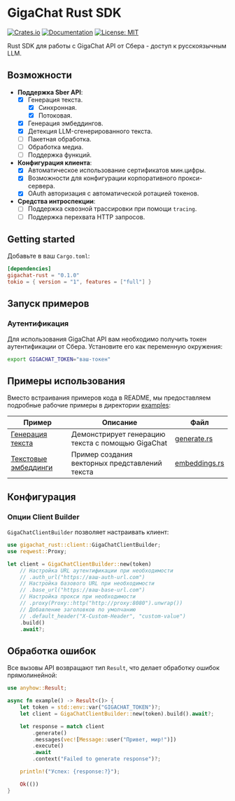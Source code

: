 # GigaChat Rust SDK

[![Crates.io](https://img.shields.io/crates/v/gigachat-rust)](https://crates.io/crates/gigachat-rust)
[![Documentation](https://docs.rs/gigachat-rust/badge.svg)](https://docs.rs/gigachat-rust)
[![License: MIT](https://img.shields.io/badge/License-MIT-yellow.svg)](https://opensource.org/licenses/MIT)

Rust SDK для работы с GigaChat API от Сбера - доступ к русскоязычным LLM.

## Возможности

- **Поддержка Sber API**:
  - [x] Генерация текста.
    - [x] Синхронная.
    - [x] Потоковая.
  - [x] Генерация эмбеддингов.
  - [x] Детекция LLM-сгенерированного текста.
  - [ ] Пакетная обработка.
  - [ ] Обработка медиа.
  - [ ] Поддержка функций.
- **Конфигурация клиента**:
  - [x] Автоматическое использование сертификатов мин.цифры.
  - [x] Возможности для конфигурации корпоративного прокси-сервера.
  - [x] OAuth авторизация с автоматической ротацией токенов.
- **Средства интроспекции**:
  - [ ] Поддержка сквозной трассировки при помощи `tracing`.
  - [ ] Поддержка перехвата HTTP запросов.

## Getting started

Добавьте в ваш `Cargo.toml`:

```toml
[dependencies]
gigachat-rust = "0.1.0"
tokio = { version = "1", features = ["full"] }
```

## Запуск примеров

### Аутентификация

Для использования GigaChat API вам необходимо получить токен аутентификации от Сбера. Установите его как переменную окружения:

```bash
export GIGACHAT_TOKEN="ваш-токен"
```

## Примеры использования

Вместо встраивания примеров кода в README, мы предоставляем подробные рабочие примеры в директории [examples](./examples/):

| Пример | Описание | Файл |
|--------|----------|------|
| [Генерация текста](./examples/generate.rs) | Демонстрирует генерацию текста с помощью GigaChat | [generate.rs](./examples/generate.rs) |
| [Текстовые эмбеддинги](./examples/embeddings.rs) | Пример создания векторных представлений текста | [embeddings.rs](./examples/embeddings.rs) |

## Конфигурация

### Опции Client Builder

`GigaChatClientBuilder` позволяет настраивать клиент:

```rust
use gigachat_rust::client::GigaChatClientBuilder;
use reqwest::Proxy;

let client = GigaChatClientBuilder::new(token)
    // Настройка URL аутентификации при необходимости
    // .auth_url("https://ваш-auth-url.com")
    // Настройка базового URL при необходимости
    // .base_url("https://ваш-base-url.com")
    // Настройка прокси при необходимости
    // .proxy(Proxy::http("http://proxy:8080").unwrap())
    // Добавление заголовков по умолчанию
    // .default_header("X-Custom-Header", "custom-value")
    .build()
    .await?;
```

## Обработка ошибок

Все вызовы API возвращают тип `Result`, что делает обработку ошибок прямолинейной:

```rust
use anyhow::Result;

async fn example() -> Result<()> {
    let token = std::env::var("GIGACHAT_TOKEN")?;
    let client = GigaChatClientBuilder::new(token).build().await?;

    let response = match client
        .generate()
        .messages(vec![Message::user("Привет, мир!")])
        .execute()
        .await
        .context("Failed to generate response")?;

    println!("Успех: {response:?}");

    Ok(())
}
```
